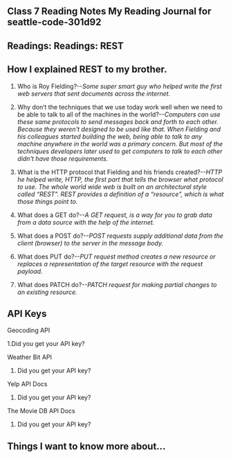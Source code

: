 ## Class 7 Reading Notes My Reading Journal for seattle-code-301d92

## Readings: Readings: REST

## How I explained REST to my brother.

1. Who is Roy Fielding?--*Some super smart guy who helped write the first web servers that sent documents across the internet.*

2. Why don’t the techniques that we use today work well when we need to be able to talk to all of the machines in the world?--*Computers can use these same protocols to send messages back and forth to each other.  Because they weren't designed to be used like that. When Fielding and his colleagues started building the web, being able to talk to any machine anywhere in the world was a primary concern. But most of the techniques developers later used to get computers to talk to each other didn't have those requirements.*

3. What is the HTTP protocol that Fielding and his friends created?--*HTTP he helped write, HTTP, the first part that tells the browser what protocol to use.   The whole world wide web is built on an architectural style called “REST”. REST provides a definition of a “resource”, which is what those things point to.*

4. What does a GET do?--*A GET request, is a way for you to grab data from a data source with the help of the internet.*

5. What does a POST do?--*POST requests supply additional data from the client (browser) to the server in the message body.*

6. What does PUT do?--*PUT request method creates a new resource or replaces a representation of the target resource with the request payload.*

7. What does PATCH do?--*PATCH request for making partial changes to an existing resource.*

## API Keys

Geocoding API

1.Did you get your API key?

Weather Bit API

1. Did you get your API key?

Yelp API Docs

1. Did you get your API key?

The Movie DB API Docs

1. Did you get your API key?

## Things I want to know more about...
